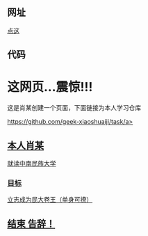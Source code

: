 ## 网址
[点这](https://geek-xiaoshuaiji.github.io/)
## 代码
<div class="header">
  <h1>这网页...震惊!!!</h1>
  <p>这是肖某创建一个页面，下面链接为本人学习仓库</p>

<div class="navbar">
  <a href="#" class="right">https://github.com/geek-xiaoshuaiji/task/a>
</div>
 
<div class="row">
  <div class="side">
      <h2>本人肖某</h2>
      <p>就读中南民族大学</p>
      <h3>目标</h3>
      <p>立志成为民大卷王（单身可撩）</p>

 <div class="footer">
  <h2>结束 告辞！</h2>
</div>
